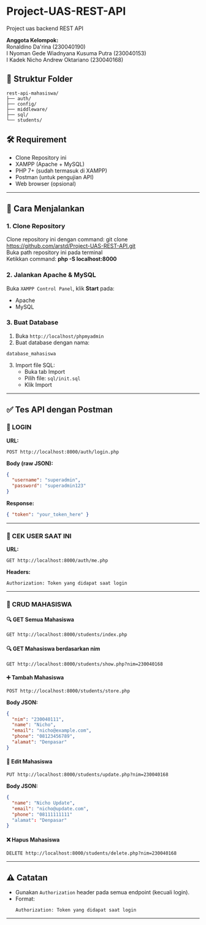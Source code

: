 # Project-UAS-REST-API
Project uas backend REST API

**Anggota Kelompok:**  
Ronaldino Da'rina (230040190)  
I Nyoman Gede Wiadnyana Kusuma Putra (230040153)  
I Kadek Nicho Andrew Oktariano (230040168)  

## 📁 Struktur Folder

```
rest-api-mahasiswa/
├── auth/
├── config/
├── middleware/
├── sql/
└── students/
```

## 🛠️ Requirement  
- Clone Repository ini  
- XAMPP (Apache + MySQL)
- PHP 7+ (sudah termasuk di XAMPP)
- Postman (untuk pengujian API)
- Web browser (opsional)

---

## 🚀 Cara Menjalankan

### 1. **Clone Repository**  
Clone repository ini dengan command: git clone https://github.com/arstd/Project-UAS-REST-API.git  
Buka path repository ini pada terminal  
Ketikkan command: **php -S localhost:8000**

### 2. **Jalankan Apache & MySQL**
Buka `XAMPP Control Panel`, klik **Start** pada:
- Apache
- MySQL

### 3. **Buat Database**
1. Buka `http://localhost/phpmyadmin`
2. Buat database dengan nama:
```
database_mahasiswa
```
3. Import file SQL:
   - Buka tab Import
   - Pilih file: `sql/init.sql`
   - Klik Import

---

## ✅ Tes API dengan Postman

### 🔐 LOGIN
**URL:**
```
POST http://localhost:8000/auth/login.php
```

**Body (raw JSON):**
```json
{
  "username": "superadmin",
  "password": "superadmin123"
}
```

**Response:**
```json
{ "token": "your_token_here" }
```

---

### 👤 CEK USER SAAT INI
**URL:**
```
GET http://localhost:8000/auth/me.php
```

**Headers:**
```
Authorization: Token yang didapat saat login
```

---

### 📄 CRUD MAHASISWA

#### 🔍 GET Semua Mahasiswa
```
GET http://localhost:8000/students/index.php
```
#### 🔍 GET Mahasiswa berdasarkan nim
```
GET http://localhost:8000/students/show.php?nim=230040168
```
#### ➕ Tambah Mahasiswa
```
POST http://localhost:8000/students/store.php
```
**Body JSON:**
```json
{
  "nim": "230040111",  
  "name": "Nicho",
  "email": "nicho@example.com",
  "phone": "08123456789",
  "alamat": "Denpasar"
}
```

#### 📝 Edit Mahasiswa
```
PUT http://localhost:8000/students/update.php?nim=230040168
```

**Body JSON:**
```json
{
  "name": "Nicho Update",
  "email": "nicho@update.com",
  "phone": "08111111111"
  "alamat": "Denpasar"
}
```

#### ❌ Hapus Mahasiswa
```
DELETE http://localhost:8000/students/delete.php?nim=230040168
```

---

## ⚠️ Catatan

- Gunakan `Authorization` header pada semua endpoint (kecuali login).
- Format:
  ```
  Authorization: Token yang didapat saat login
  ```
---
